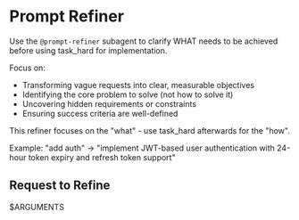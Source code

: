 # Prompt Refiner

Use the `@prompt-refiner` subagent to clarify WHAT needs to be achieved before using task_hard for implementation.

Focus on:
- Transforming vague requests into clear, measurable objectives
- Identifying the core problem to solve (not how to solve it)
- Uncovering hidden requirements or constraints
- Ensuring success criteria are well-defined

This refiner focuses on the "what" - use task_hard afterwards for the "how".

Example: "add auth" → "implement JWT-based user authentication with 24-hour token expiry and refresh token support"

## Request to Refine

$ARGUMENTS